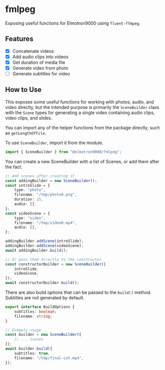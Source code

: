 # fmlpeg

Exposing useful functions for Elmotron9000 using `fluent-ffmpeg`.

## Features

- [x] Concatenate videos
- [x] Add audio clips into videos
- [x] Get duration of media file
- [x] Generate video from photo
- [ ] Generate subtitles for video

## How to Use

This exposes some useful functions for working with photos, audio, and video directly, but the intended purpose is primarily the `SceneBuilder` class with the `Scene` types for generating a single video containing audio clips, video clips, and slides.

You can import any of the helper functions from the package directly, such as `getLengthOfFile`.

To use `SceneBuilder`, import it from the module.

```ts
import { SceneBuilder } from "@elmotron9000/fmlpeg";
```

You can create a new SceneBuilder with a list of Scenes, or add them after the fact.

```ts
// Add scenes after creating it
const addingBuilder = new SceneBuilder();
const introSlide = {
    type: "photo",
    filename: "/tmp/photo0.png",
    duration: 15,
    audio: [],
};
const videoScene = {
    type: "video",
    filename: "/tmp/video0.mp4",
    audio: [],
};

addingBuilder.addScene(introSlide);
addingBuilder.addScene(videoScene);
await addingBuilder.build();

// Or pass them directly to the constructor
const constructorBuilder = new SceneBuilder([
    introSlide,
    videoScene,
]);
await constructorBuilder.build();
```

There are also build options that can be passed to the `build()` method. Subtitles are not generated by default.

```ts
export interface BuildOptions {
    subtitles: boolean;
    filename: string;
}

// Example usage
const builder = new SceneBuilder([
    // ... scenes
]);
await builder.build({
    subtitles: true,
    filename: "/tmp/final-cut.mp4",
});
```
